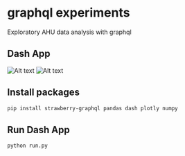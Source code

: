 # graphql experiments

Exploratory AHU data analysis with graphql

## Dash App
![Alt text](/experiments_with_graphql/images/dashboard.jpg)
![Alt text](/experiments_with_graphql/images/plot.png)

## Install packages

```bash
pip install strawberry-graphql pandas dash plotly numpy

```

## Run Dash App

```bash
python run.py
```


